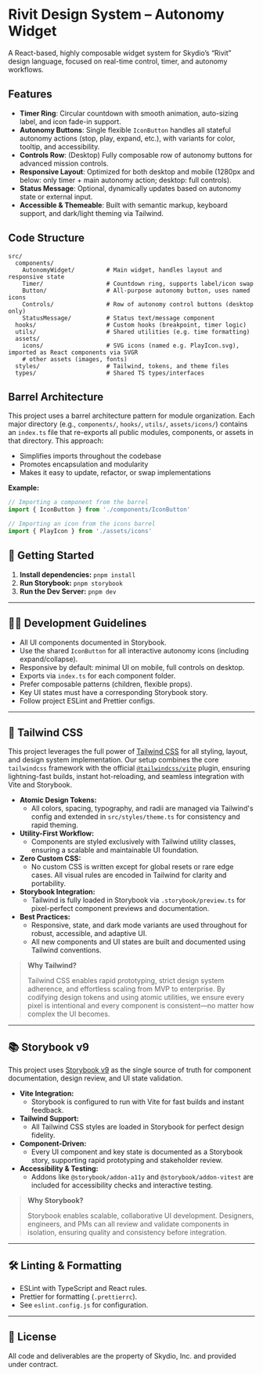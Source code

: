 # Rivit Design System – Autonomy Widget

A React-based, highly composable widget system for Skydio’s “Rivit” design language, focused on real-time control, timer, and autonomy workflows.


## Features

- **Timer Ring**: Circular countdown with smooth animation, auto-sizing label, and icon fade-in support.
- **Autonomy Buttons**: Single flexible `IconButton` handles all stateful autonomy actions (stop, play, expand, etc.), with variants for color, tooltip, and accessibility.
- **Controls Row**: (Desktop) Fully composable row of autonomy buttons for advanced mission controls.
- **Responsive Layout**: Optimized for both desktop and mobile (1280px and below: only timer + main autonomy action; desktop: full controls).
- **Status Message**: Optional, dynamically updates based on autonomy state or external input.
- **Accessible & Themeable**: Built with semantic markup, keyboard support, and dark/light theming via Tailwind.


## Code Structure

```plaintext
src/
  components/
    AutonomyWidget/         # Main widget, handles layout and responsive state
    Timer/                  # Countdown ring, supports label/icon swap
    Button/                 # All-purpose autonomy button, uses named icons
    Controls/               # Row of autonomy control buttons (desktop only)
    StatusMessage/          # Status text/message component
  hooks/                    # Custom hooks (breakpoint, timer logic)
  utils/                    # Shared utilities (e.g. time formatting)
  assets/
    icons/                  # SVG icons (named e.g. PlayIcon.svg), imported as React components via SVGR
    # other assets (images, fonts)
  styles/                   # Tailwind, tokens, and theme files
  types/                    # Shared TS types/interfaces
```

## Barrel Architecture

This project uses a barrel architecture pattern for module organization. Each major directory (e.g., `components/`, `hooks/`, `utils/`, `assets/icons/`) contains an `index.ts` file that re-exports all public modules, components, or assets in that directory. This approach:

- Simplifies imports throughout the codebase
- Promotes encapsulation and modularity
- Makes it easy to update, refactor, or swap implementations


**Example:**
```ts
// Importing a component from the barrel
import { IconButton } from './components/IconButton'

// Importing an icon from the icons barrel
import { PlayIcon } from './assets/icons'
```

## 🚀 Getting Started

1. **Install dependencies:**
   `pnpm install`
2. **Run Storybook:**
   `pnpm storybook`
3. **Run the Dev Server:**
   `pnpm dev`

---

## 🧑‍💻 Development Guidelines

- All UI components documented in Storybook.
- Use the shared `IconButton` for all interactive autonomy icons (including expand/collapse).
- Responsive by default: minimal UI on mobile, full controls on desktop.
- Exports via `index.ts` for each component folder.
- Prefer composable patterns (children, flexible props).
- Key UI states must have a corresponding Storybook story.
- Follow project ESLint and Prettier configs.

---

## 🎨 Tailwind CSS

This project leverages the full power of [Tailwind CSS](https://tailwindcss.com/) for all styling, layout, and design system implementation. Our setup combines the core `tailwindcss` framework with the official [`@tailwindcss/vite`](https://tailwindcss.com/docs/guides/vite) plugin, ensuring lightning-fast builds, instant hot-reloading, and seamless integration with Vite and Storybook.

- **Atomic Design Tokens:**
  - All colors, spacing, typography, and radii are managed via Tailwind's config and extended in `src/styles/theme.ts` for consistency and rapid theming.
- **Utility-First Workflow:**
  - Components are styled exclusively with Tailwind utility classes, ensuring a scalable and maintainable UI foundation.
- **Zero Custom CSS:**
  - No custom CSS is written except for global resets or rare edge cases. All visual rules are encoded in Tailwind for clarity and portability.
- **Storybook Integration:**
  - Tailwind is fully loaded in Storybook via `.storybook/preview.ts` for pixel-perfect component previews and documentation.
- **Best Practices:**
  - Responsive, state, and dark mode variants are used throughout for robust, accessible, and adaptive UI.
  - All new components and UI states are built and documented using Tailwind conventions.

> **Why Tailwind?**
>
> Tailwind CSS enables rapid prototyping, strict design system adherence, and effortless scaling from MVP to enterprise. By codifying design tokens and using atomic utilities, we ensure every pixel is intentional and every component is consistent—no matter how complex the UI becomes.

---

## 📚 Storybook v9

This project uses [Storybook v9](https://storybook.js.org/) as the single source of truth for component documentation, design review, and UI state validation.

- **Vite Integration:**
  - Storybook is configured to run with Vite for fast builds and instant feedback.
- **Tailwind Support:**
  - All Tailwind CSS styles are loaded in Storybook for perfect design fidelity.
- **Component-Driven:**
  - Every UI component and key state is documented as a Storybook story, supporting rapid prototyping and stakeholder review.
- **Accessibility & Testing:**
  - Addons like `@storybook/addon-a11y` and `@storybook/addon-vitest` are included for accessibility checks and interactive testing.

> **Why Storybook?**
>
> Storybook enables scalable, collaborative UI development. Designers, engineers, and PMs can all review and validate components in isolation, ensuring quality and consistency before integration.

---

## 🛠 Linting & Formatting

- ESLint with TypeScript and React rules.
- Prettier for formatting (`.prettierrc`).
- See `eslint.config.js` for configuration.

---

## 📄 License

All code and deliverables are the property of Skydio, Inc. and provided under contract.